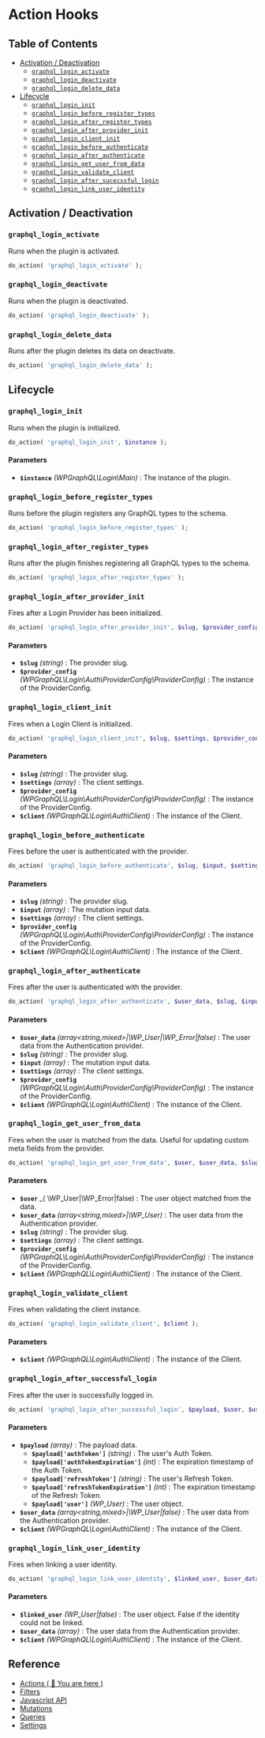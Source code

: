 # Action Hooks

## Table of Contents
* [Activation / Deactivation](#activation--deactivation)
	* [`graphql_login_activate`](#graphql_login_activate)
	* [`graphql_login_deactivate`](#graphql_login_deactivate)
	* [`graphql_login_delete_data`](#graphql_login_delete_data)
* [Lifecycle](#lifecycle)
	* [`graphql_login_init`](#graphql_login_init)
	* [`graphql_login_before_register_types`](#graphql_login_before_register_types)
	* [`graphql_login_after_register_types`](#graphql_login_after_register_types)
	* [`graphql_login_after_provider_init`](#graphql_login_after_provider_init)
	* [`graphql_login_client_init`](#graphql_login_client_init)
	* [`graphql_login_before_authenticate`](#graphql_login_before_authenticate)
	* [`graphql_login_after_authenticate`](#graphql_login_after_authenticate)
	* [`graphql_login_get_user_from_data`](#graphql_login_get_user_from_data)
	* [`graphql_login_validate_client`](#graphql_login_validate_client)
	* [`graphql_login_after_sucecssful_login`](#graphql_login_after_successful_login)
	* [`graphql_login_link_user_identity`](#graphql_login_link_user_identity)

## Activation / Deactivation
### `graphql_login_activate`

Runs when the plugin is activated.

```php
do_action( 'graphql_login_activate' );
```

### `graphql_login_deactivate`

Runs when the plugin is deactivated.

```php
do_action( 'graphql_login_deactivate' );
```

### `graphql_login_delete_data`

Runs after the plugin deletes its data on deactivate.

```php
do_action( 'graphql_login_delete_data' );
```

## Lifecycle
### `graphql_login_init`

Runs when the plugin is initialized.

```php
do_action( 'graphql_login_init', $instance );
```

#### Parameters

* **`$instance`** _(WPGraphQL\Login\Main)_ : The instance of the plugin.

### `graphql_login_before_register_types`

Runs before the plugin registers any GraphQL types to the schema.

```php
do_action( 'graphql_login_before_register_types' );
```

### `graphql_login_after_register_types`

Runs after the plugin finishes registering all GraphQL types to the schema.

```php
do_action( 'graphql_login_after_register_types' );
```

### `graphql_login_after_provider_init`

Fires after a Login Provider has been initialized.

```php
do_action( 'graphql_login_after_provider_init', $slug, $provider_config );
```

#### Parameters

* **`$slug`** _(string)_ : The provider slug.
* **`$provider_config`** _(WPGraphQL\Login\Auth\ProviderConfig\ProviderConfig)_ : The instance of the ProviderConfig.

### `graphql_login_client_init`

Fires when a Login Client is initialized.

```php
do_action( 'graphql_login_client_init', $slug, $settings, $provider_config, $client );
```

#### Parameters

* **`$slug`** _(string)_ : The provider slug.
* **`$settings`** _(array)_ : The client settings.
* **`$provider_config`** _(WPGraphQL\Login\Auth\ProviderConfig\ProviderConfig)_ : The instance of the ProviderConfig.
* **`$client`** _(WPGraphQL\Login\Auth\Client)_ : The instance of the Client.

### `graphql_login_before_authenticate`

Fires before the user is authenticated with the provider.

```php
do_action( 'graphql_login_before_authenticate', $slug, $input, $settings, $provider_config, $client );
```

#### Parameters

* **`$slug`** _(string)_ : The provider slug.
* **`$input`** _(array)_ : The mutation input data.
* **`$settings`** _(array)_ : The client settings.
* **`$provider_config`** _(WPGraphQL\Login\Auth\ProviderConfig\ProviderConfig)_ : The instance of the ProviderConfig.
* **`$client`** _(WPGraphQL\Login\Auth\Client)_ : The instance of the Client.

### `graphql_login_after_authenticate`

Fires after the user is authenticated with the provider.

```php
do_action( 'graphql_login_after_authenticate', $user_data, $slug, $input, $settings, $provider_config, $client );
```

#### Parameters


* **`$user_data`** _(array<string,mixed>|\WP_User|\WP_Error|false)_ : The user data from the Authentication provider.
* **`$slug`** _(string)_ : The provider slug.
* **`$input`** _(array)_ : The mutation input data.
* **`$settings`** _(array)_ : The client settings.
* **`$provider_config`** _(WPGraphQL\Login\Auth\ProviderConfig\ProviderConfig)_ : The instance of the ProviderConfig.
* **`$client`** _(WPGraphQL\Login\Auth\Client)_ : The instance of the Client.

### `graphql_login_get_user_from_data`

Fires when the user is matched from the data.
Useful for updating custom meta fields from the provider.

```php
do_action( 'graphql_login_get_user_from_data', $user, $user_data, $slug, $settings, $provider_config, $client );
```

#### Parameters

* **`$user`** _( \WP_User|\WP_Error|false) : The user object matched from the data.
* **`$user_data`** _(array<string,mixed>|\WP_User)_ : The user data from the Authentication provider.
* **`$slug`** _(string)_ : The provider slug.
* **`$settings`** _(array)_ : The client settings.
* **`$provider_config`** _(WPGraphQL\Login\Auth\ProviderConfig\ProviderConfig)_ : The instance of the ProviderConfig.
* **`$client`** _(WPGraphQL\Login\Auth\Client)_ : The instance of the Client.

### `graphql_login_validate_client`

Fires when validating the client instance.

```php
do_action( 'graphql_login_validate_client', $client );
```

#### Parameters

* **`$client`** _(WPGraphQL\Login\Auth\Client)_ : The instance of the Client.

### `graphql_login_after_successful_login`

Fires after the user is successfully logged in.

```php
do_action( 'graphql_login_after_successful_login', $payload, $user, $user_data, $client );
```

#### Parameters

* **`$payload`** _(array)_ : The payload data.
  * **`$payload['authToken']`** _(string)_ : The user's Auth Token.
  * **`$payload['authTokenExpiration']`** _(int)_ : The expiration timestamp of the Auth Token.
  * **`$payload['refreshToken']`** _(string)_ : The user's Refresh Token.
  * **`$payload['refreshTokenExpiration']`** _(int)_ : The expiration timestamp of the Refresh Token.
  * **`$payload['user']`** _(WP_User)_ : The user object.
* **`$user_data`** _(array<string,mixed>|\WP_User|false)_ : The user data from the Authentication provider.
* **`$client`** _(WPGraphQL\Login\Auth\Client)_ : The instance of the Client.

### `graphql_login_link_user_identity`

Fires when linking a user identity.

```php
do_action( 'graphql_login_link_user_identity', $linked_user, $user_data, $client );
```

#### Parameters

* **`$linked_user`** _(WP_User|false)_ : The user object. False if the identity could not be linked.
* **`$user_data`** _(array)_ : The user data from the Authentication provider.
* **`$client`** _(WPGraphQL\Login\Auth\Client)_ : The instance of the Client.

## Reference
- [Actions ( 🎯 You are here )](/docs/reference/actions.md)
- [Filters](/docs/reference/filters.md)
- [Javascript API](/docs/reference/javascript-api.md)
- [Mutations](/docs/reference/mutations.md)
- [Queries](/docs/reference/queries.md)
- [Settings](/docs/reference/settings.md)
